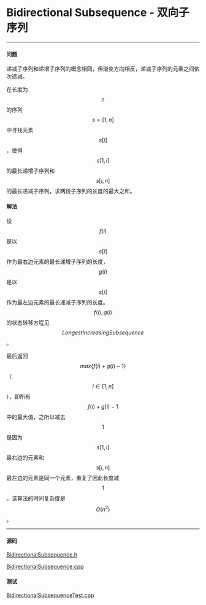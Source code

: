 <script type="text/javascript" src="https://cdnjs.cloudflare.com/ajax/libs/mathjax/2.7.1/MathJax.js?config=TeX-AMS-MML_HTMLorMML"></script>

# Bidirectional Subsequence - 双向子序列

--------

#### 问题

递减子序列和递增子序列的概念相同，但渐变方向相反，递减子序列的元素之间依次递减。

在长度为$$ n $$的序列$$ s = [1,n] $$中寻找元素$$ s[i] $$，使得$$ s[1,i] $$的最长递增子序列和$$ s[i,n] $$的最长递减子序列，求两段子序列的长度的最大之和。

#### 解法

设$$ f(i) $$是以$$ s[i] $$作为最右边元素的最长递增子序列的长度，$$ g(i) $$是以$$ s[i] $$作为最左边元素的最长递减子序列的长度。$$ f(i), g(i) $$的状态转移方程见$$ LongestIncreasingSubsequence $$。

最后返回$$ max\{ f(i)+g(i)-1 \} $$（$$ i \in [1,n] $$），即所有$$ f(i)+g(i)-1 $$中的最大值，之所以减去$$ 1 $$是因为$$ s[1,i] $$最右边的元素和$$ s[i,n] $$最左边的元素是同一个元素，重复了因此长度减$$ 1 $$。该算法的时间复杂度是$$ O(n^2) $$。

--------

#### 源码

[BidirectionalSubsequence.h](https://github.com/linrongbin16/Way-to-Algorithm/blob/master/src/DynamicProgramming/LinearDP/BidirectionalSubsequence.h)

[BidirectionalSubsequence.cpp](https://github.com/linrongbin16/Way-to-Algorithm/blob/master/src/DynamicProgramming/LinearDP/BidirectionalSubsequence.cpp)

#### 测试

[BidirectionalSubsequenceTest.cpp](https://github.com/linrongbin16/Way-to-Algorithm/blob/master/src/DynamicProgramming/LinearDP/BidirectionalSubsequenceTest.cpp)

